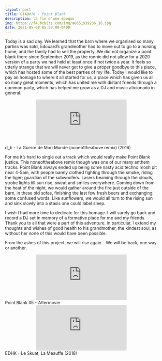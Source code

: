 ```yaml
---
layout: post
title: OTAD#76 - Point Blank
description: la fin d'une époque
img: https://f4.bcbits.com/img/a0651939206_16.jpg
date: 2021-05-08 05:59:00-0400
---
```


Today is a sad day. We learned that the barn where we organised so many parties was sold, Edouard’s grandmother had to move out to go to a nursing home, and the family had to sell the property. We did not organize a point blank there since September 2019, as the ronnie did not allow for a 2020 version of a party we had held at least once if not twice a year. It feels so utterly strange that we will never get to give a proper goodbye to this place, which has hosted some of the best parties of my life. Today I would like to pay an homage to where it all started for us, a place which has given us all so many great moments, which has united me with distant friends through a common party, which has helped me grow as a DJ and music aficionado in general.

<div class="row">
    <div class="col-sm mt-3 mt-md-0 video" align="center">
        <iframe src="https://www.youtube.com/embed/G2bxo7AUho0" frameborder="0" allow="accelerometer; autoplay; encrypted-media; gyroscope; picture-in-picture" allowfullscreen></iframe>
    </div>
</div>

<div class="caption">
    d_b - La Guerre de Mon Monde (noneoftheabove remix) (2016)
</div>

For me it’s hard to single out a track which would really make Point Blank justice. This noneoftheabove remix though was one of our many anthem tracks. Point Blank always ended up being some nasty acid techno mosh pit near 4-5am, with people barely clothed fighting through the smoke, riding the tiger; guardian of the subwoofers. Lasers beaming through the clouds, strobe lights till sun rise, sweat and smiles everywhere. Coming down from the heat of the night, we would gather around the fire just outside of the barn, in these old sofas, finishing the last few fresh beers and exchanging some confused words. Like sunflowers, we would all turn to the rising sun and sink slowly into a stasis one could label sleep.

I wish I had more time to dedicate for this homage. I will surely go back and record a DJ set in memory of a formative place for me and my friends. Thank you to all that were a part of this adventure. In particular, I extend my thoughts and wishes of good health to his grandmother, the kindest soul, as without her none of this would have been possible.

From the ashes of this project, we will rise again... We will be back, one way or another.

<div class="row">
    <div class="col-sm mt-3 mt-md-0 video" align="center">
        <iframe src="https://www.youtube.com/embed/DAorVMP2IM0" frameborder="0" allow="accelerometer; autoplay; encrypted-media; gyroscope; picture-in-picture" allowfullscreen></iframe>
    </div>
</div>

<div class="caption">
    Point Blank #5 - Aftermovie
</div>

<div class="row">
    <div class="col-sm mt-3 mt-md-0 video" align="center">
        <iframe src="https://www.youtube.com/embed/LM4jdJNIAJU" frameborder="0" allow="accelerometer; autoplay; encrypted-media; gyroscope; picture-in-picture" allowfullscreen></iframe>
    </div>
</div>

<div class="caption">
    EDHK - Le Skuat, La Meauffe (2018)
</div>
